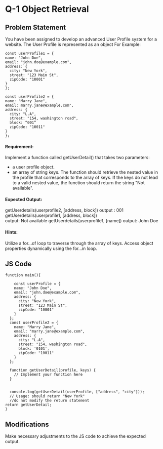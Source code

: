 # Q-1 Object Retrieval

## Problem Statement
You have been assigned to develop an advanced User Profile system for a website. The User Profile is represented as an object For Example:

```
const userProfile1 = {
name: "John Doe",
email: "john.doe@example.com",
address: {
  city: "New York",
  street: "123 Main St",
  zipCode: "10001"
}
};

const userProfile2 = {
name: "Marry Jane",
email: marry.jane@example.com",
address: {
  city: "L.A",
  street: "154, washington road",
  block: “001”
  zipCode: "10011"
}
};
```
#### Requirement:
Implement a function called getUserDetail() that takes two parameters:
   -  a user profile object. 
   - an array of string keys. 
The function should retrieve the nested value in the profile that corresponds to the array of keys. If the keys do not lead to a valid nested value, the function should return the string "Not available".


#### Expected Output:
getUserdetails(userprofile2, [address, block]) 
output : 001
getUserdetails(userprofile1, [address, block])  
output: Not available
getUserdetails(userprofile1, [name])
output: John Doe

#### Hints:
Utilize a for...of loop to traverse through the array of keys.
Access object properties dynamically using the for...in loop.

## JS Code
```
function main(){

    const userProfile = {
    name: "John Doe",
    email: "john.doe@example.com",
    address: {
      city: "New York",
      street: "123 Main St",
      zipCode: "10001"
    }
  };
  const userProfile2 = {
    name: "Marry Jane",
    email: "marry.jane@example.com",
    address: {
      city: "L.A",
      street: "154, washington road",
      block: '0101',
      zipCode: "10011"
    }
  };
  
  function getUserDetail(profile, keys) {
    // Implement your function here
  }
  
  
  console.log(getUserDetail(userProfile, ["address", "city"]));
  // Usage: should return "New York"
  //do not modify the return statement
return getUserDetail;
}
```
## Modifications
Make necessary adjustments to the JS code to achieve the expected output.
